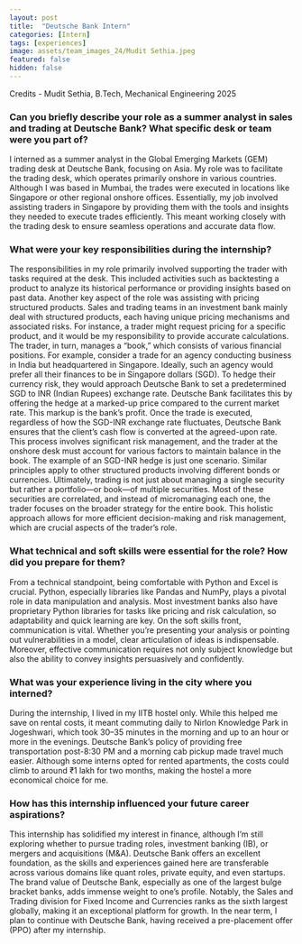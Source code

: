 ```yaml
---
layout: post
title:  "Deutsche Bank Intern"
categories: [Intern]
tags: [experiences]
image: assets/team_images_24/Mudit Sethia.jpeg
featured: false
hidden: false
---
```


Credits - Mudit Sethia, B.Tech, Mechanical Engineering 2025

### Can you briefly describe your role as a summer analyst in sales and trading at Deutsche Bank? What specific desk or team were you part of?
I interned as a summer analyst in the Global Emerging Markets (GEM) trading desk at Deutsche Bank, focusing on Asia. My role was to facilitate the trading desk, which operates primarily onshore in various countries. Although I was based in Mumbai, the trades were executed in locations like Singapore or other regional onshore offices.
Essentially, my job involved assisting traders in Singapore by providing them with the tools and insights they needed to execute trades efficiently. This meant working closely with the trading desk to ensure seamless operations and accurate data flow.

### What were your key responsibilities during the internship?
The responsibilities in my role primarily involved supporting the trader with tasks required at the desk. This included activities such as backtesting a product to analyze its historical performance or providing insights based on past data. Another key aspect of the role was assisting with pricing structured products.
Sales and trading teams in an investment bank mainly deal with structured products, each having unique pricing mechanisms and associated risks. For instance, a trader might request pricing for a specific product, and it would be my responsibility to provide accurate calculations.
The trader, in turn, manages a “book,” which consists of various financial positions. For example, consider a trade for an agency conducting business in India but headquartered in Singapore. Ideally, such an agency would prefer all their finances to be in Singapore dollars (SGD). To hedge their currency risk, they would approach Deutsche Bank to set a predetermined SGD to INR (Indian Rupees) exchange rate.
Deutsche Bank facilitates this by offering the hedge at a marked-up price compared to the current market rate. This markup is the bank’s profit. Once the trade is executed, regardless of how the SGD-INR exchange rate fluctuates, Deutsche Bank ensures that the client’s cash flow is converted at the agreed-upon rate. This process involves significant risk management, and the trader at the onshore desk must account for various factors to maintain balance in the book.
The example of an SGD-INR hedge is just one scenario. Similar principles apply to other structured products involving different bonds or currencies.
Ultimately, trading is not just about managing a single security but rather a portfolio—or book—of multiple securities. Most of these securities are correlated, and instead of micromanaging each one, the trader focuses on the broader strategy for the entire book. This holistic approach allows for more efficient decision-making and risk management, which are crucial aspects of the trader’s role.

### What technical and soft skills were essential for the role? How did you prepare for them?
From a technical standpoint, being comfortable with Python and Excel is crucial. Python, especially libraries like Pandas and NumPy, plays a pivotal role in data manipulation and analysis. Most investment banks also have proprietary Python libraries for tasks like pricing and risk calculation, so adaptability and quick learning are key.
On the soft skills front, communication is vital. Whether you’re presenting your analysis or pointing out vulnerabilities in a model, clear articulation of ideas is indispensable. Moreover, effective communication requires not only subject knowledge but also the ability to convey insights persuasively and confidently.

### What was your experience living in the city where you interned?
During the internship, I lived in my IITB hostel only. While this helped me save on rental costs, it meant commuting daily to Nirlon Knowledge Park in Jogeshwari, which took 30–35 minutes in the morning and up to an hour or more in the evenings.
Deutsche Bank’s policy of providing free transportation post-8:30 PM and a morning cab pickup made travel much easier. Although some interns opted for rented apartments, the costs could climb to around ₹1 lakh for two months, making the hostel a more economical choice for me.

### How has this internship influenced your future career aspirations?
 This internship has solidified my interest in finance, although I’m still exploring whether to pursue trading roles, investment banking (IB), or mergers and acquisitions (M&A). Deutsche Bank offers an excellent foundation, as the skills and experiences gained here are transferable across various domains like quant roles, private equity, and even startups.
The brand value of Deutsche Bank, especially as one of the largest bulge bracket banks, adds immense weight to one’s profile. Notably, the Sales and Trading division for Fixed Income and Currencies ranks as the sixth largest globally, making it an exceptional platform for growth.
In the near term, I plan to continue with Deutsche Bank, having received a pre-placement offer (PPO) after my internship.
